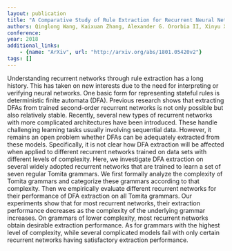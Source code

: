 ```yaml
---
layout: publication
title: "A Comparative Study of Rule Extraction for Recurrent Neural Networks"
authors: Qinglong Wang, Kaixuan Zhang, Alexander G. Ororbia II, Xinyu Xing, Xue Liu, C. Lee Giles
conference: 
year: 2018
additional_links: 
    - {name: "ArXiv", url: "http://arxiv.org/abs/1801.05420v2"}
tags: []
---
```

Understanding recurrent networks through rule extraction has a long history.
This has taken on new interests due to the need for interpreting or verifying
neural networks. One basic form for representing stateful rules is
deterministic finite automata (DFA). Previous research shows that extracting
DFAs from trained second-order recurrent networks is not only possible but also
relatively stable. Recently, several new types of recurrent networks with more
complicated architectures have been introduced. These handle challenging
learning tasks usually involving sequential data. However, it remains an open
problem whether DFAs can be adequately extracted from these models.
Specifically, it is not clear how DFA extraction will be affected when applied
to different recurrent networks trained on data sets with different levels of
complexity. Here, we investigate DFA extraction on several widely adopted
recurrent networks that are trained to learn a set of seven regular Tomita
grammars. We first formally analyze the complexity of Tomita grammars and
categorize these grammars according to that complexity. Then we empirically
evaluate different recurrent networks for their performance of DFA extraction
on all Tomita grammars. Our experiments show that for most recurrent networks,
their extraction performance decreases as the complexity of the underlying
grammar increases. On grammars of lower complexity, most recurrent networks
obtain desirable extraction performance. As for grammars with the highest level
of complexity, while several complicated models fail with only certain
recurrent networks having satisfactory extraction performance.